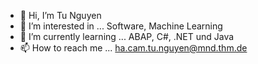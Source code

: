 - 👋 Hi, I’m Tu Nguyen
- 👀 I’m interested in ... Software, Machine Learning 
- 🌱 I’m currently learning ... ABAP, C#, .NET und Java
- 📫 How to reach me ... ha.cam.tu.nguyen@mnd.thm.de
